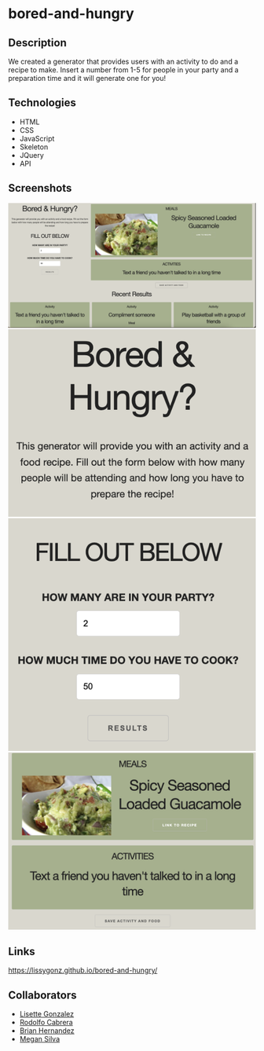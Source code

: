 # bored-and-hungry

## Description
<p> 
    We created a generator that provides users with an activity to do and a recipe to make. Insert a number from 1-5 for people in your party and a preparation time and it will generate one for you!
</p>


## Technologies
<ul>
    <li> HTML
    <li> CSS
    <li> JavaScript
    <li> Skeleton
    <li> JQuery
    <li> API
</ul>

## Screenshots
<img src="./assets/images/entireproject.png" alt="Our entire project">
<img src="./assets/images/description.png" alt="A portion of the project that shoes the title and the instructions">
<img src="./assets/images/interactive.png" alt="Shows where you fill out the criteria">
<img src="./assets/images/results.png" alt="Shows where the food and activities will show up">


## Links

https://lissygonz.github.io/bored-and-hungry/

## Collaborators 
- [Lisette Gonzalez](https://github.com/lissygonz)
- [Rodolfo Cabrera](https://github.com/rodolfopoly)
- [Brian Hernandez](https://github.com/HdezB)
- [Megan Silva](https://github.com/megansilva) 
